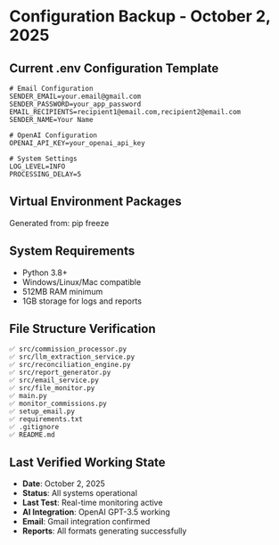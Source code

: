 # Configuration Backup - October 2, 2025

## Current .env Configuration Template
```env
# Email Configuration
SENDER_EMAIL=your.email@gmail.com
SENDER_PASSWORD=your_app_password
EMAIL_RECIPIENTS=recipient1@email.com,recipient2@email.com
SENDER_NAME=Your Name

# OpenAI Configuration
OPENAI_API_KEY=your_openai_api_key

# System Settings
LOG_LEVEL=INFO
PROCESSING_DELAY=5
```

## Virtual Environment Packages
Generated from: pip freeze

## System Requirements
- Python 3.8+
- Windows/Linux/Mac compatible
- 512MB RAM minimum
- 1GB storage for logs and reports

## File Structure Verification
```
✅ src/commission_processor.py
✅ src/llm_extraction_service.py  
✅ src/reconciliation_engine.py
✅ src/report_generator.py
✅ src/email_service.py
✅ src/file_monitor.py
✅ main.py
✅ monitor_commissions.py
✅ setup_email.py
✅ requirements.txt
✅ .gitignore
✅ README.md
```

## Last Verified Working State
- **Date**: October 2, 2025
- **Status**: All systems operational
- **Last Test**: Real-time monitoring active
- **AI Integration**: OpenAI GPT-3.5 working
- **Email**: Gmail integration confirmed
- **Reports**: All formats generating successfully